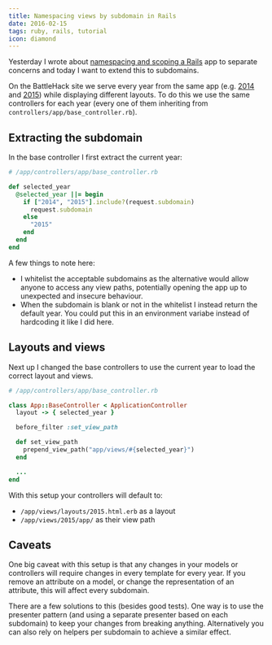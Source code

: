 ```yaml
---
title: Namespacing views by subdomain in Rails
date: 2016-02-15
tags: ruby, rails, tutorial
icon: diamond
---
```


Yesterday I wrote about [namespacing and scoping a Rails](/blog/2016/02/14/namespacing-and-scoping-your-rails-monolith/) app to separate concerns and today I want to extend this to subdomains.

On the BattleHack site we serve every year from the same app (e.g. [2014](https://2014.battlehack.org) and [2015](https://2015.battlehack.org)) while displaying different layouts. To do this we use the same controllers for each year (every one of them inheriting from `controllers/app/base_controller.rb`).

## Extracting the subdomain

In the base controller I first extract the current year:

~~~ruby
# /app/controllers/app/base_controller.rb

def selected_year
  @selected_year ||= begin
    if ["2014", "2015"].include?(request.subdomain)
      request.subdomain
    else
      "2015"
    end
  end
end
~~~



A few things to note here:

- I whitelist the acceptable subdomains as the alternative would allow anyone to access any view paths, potentially opening the app up to unexpected and insecure behaviour.
- When the subdomain is blank or not in the whitelist I instead return the default year. You could put this in an environment variabe instead of hardcoding it like I did here.

## Layouts and views

Next up I changed the base controllers to use the current year to load the correct layout and views.

~~~ruby
# /app/controllers/app/base_controller.rb

class App::BaseController < ApplicationController
  layout -> { selected_year }

  before_filter :set_view_path

  def set_view_path
    prepend_view_path("app/views/#{selected_year}")
  end

  ...
end
~~~

With this setup your controllers will default to:

- `/app/views/layouts/2015.html.erb` as a layout
- `/app/views/2015/app/` as their view path

## Caveats

One big caveat with this setup is that any changes in your models or controllers will require changes in every template for every year. If you remove an attribute on a model, or change the representation of an attribute, this will affect every subdomain.

There are a few solutions to this (besides good tests). One way is to use the presenter pattern (and using a separate presenter based on each subdomain) to keep your changes from breaking anything. Alternatively you can also rely on helpers per subdomain to achieve a similar effect.
